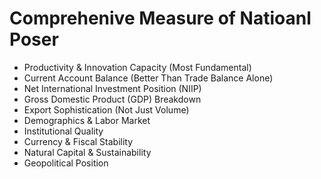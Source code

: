 # Comprehenive Measure of Natioanl Poser

- Productivity & Innovation Capacity (Most Fundamental)
- Current Account Balance (Better Than Trade Balance Alone)
- Net International Investment Position (NIIP)
- Gross Domestic Product (GDP) Breakdown
- Export Sophistication (Not Just Volume)
- Demographics & Labor Market
- Institutional Quality
- Currency & Fiscal Stability
- Natural Capital & Sustainability
- Geopolitical Position
